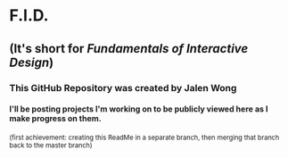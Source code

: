 # F.I.D.
## (It's short for *Fundamentals of Interactive Design*)
### This GitHub Repository was created by **Jalen Wong** 
#### I'll be posting projects I'm working on to be publicly viewed here as I make progress on them.
<small> (first achievement: creating this ReadMe in a separate branch, then merging that branch back to the master branch) </small>
